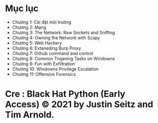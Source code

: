 # Mục lục 
- Chương 1: Cài đặt môi trường
- Chương 2: Mạng
- Chương 3: The Network: Raw Sockets and Sniffing
- Chương 4: Owning the Network with Scapy
- Chương 5: Web Hackery
- Chương 6: Extaneding Burp Proxy
- Chương 7: Github command and control
- Chương 8: Common Trojaning Tasks on Windowns
- Chương 9: Fun with Exfiltration
- Chương 10: Windowns Privilege Escalation
- Chương 11: Offensive Forensics


# Cre : Black Hat Python (Early Access) © 2021 by Justin Seitz and Tim Arnold.
